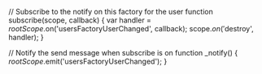 // Subscribe to the notify on this factory for the user
function subscribe(scope, callback) {
    var handler = $rootScope.$on('usersFactoryUserChanged', callback);
    scope.$on('$destroy', handler);
}

// Notify the send message when subscribe is on
function _notify() {
    $rootScope.$emit('usersFactoryUserChanged');
}
